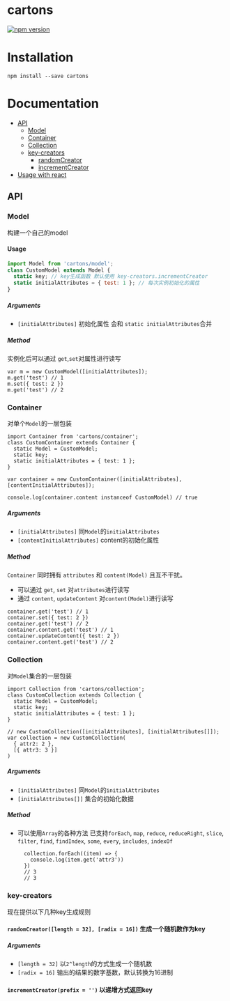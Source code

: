 # cartons
[![npm version](https://img.shields.io/npm/v/cartons.svg?maxAge=3600)](https://www.npmjs.org/package/cartons)

# Installation
```
npm install --save cartons
```

# Documentation
- [API](#api)
  - [Model](#model)
  - [Container](#container)
  - [Collection](#collection)
  - [key-creators](#key-creators)
    - [randomCreator](#randomCreator)
    - [incrementCreator](#incrementCreator)
- [Usage with react](https://github.com/ignous/cartons/tree/master/packages/cartons-react/README.md)

## API
### Model
构建一个自己的model

#### Usage
```js
import Model from 'cartons/model';
class CustomModel extends Model {
  static key; // key生成函数 默认使用 key-creators.incrementCreator
  static initialAttributes = { test: 1 }; // 每次实例初始化的属性
}
```

##### Arguments
- `[initialAttributes]` 初始化属性 会和 `static initialAttributes`合并

##### Method
实例化后可以通过 `get`,`set`对属性进行读写
```
var m = new CustomModel([initialAttributes]);
m.get('test') // 1
m.set({ test: 2 })
m.get('test') // 2
```

### Container
对单个`Model`的一层包装
```
import Container from 'cartons/container';
class CustomContainer extends Container {
  static Model = CustomModel;
  static key;
  static initialAttributes = { test: 1 };
}

var container = new CustomContainer([initialAttributes], [contentInitialAttributes]);

console.log(container.content instanceof CustomModel) // true
```
##### Arguments
- `[initialAttributes]` 同`Model`的`initialAttributes`
- `[contentInitialAttributes]` content的初始化属性

##### Method
`Container` 同时拥有 `attributes` 和 `content(Model)` 且互不干扰。
- 可以通过 `get`, `set` 对`attributes`进行读写
- 通过 `content`, `updateContent` 对`content(Model)`进行读写
```
container.get('test') // 1
container.set({ test: 2 })
container.get('test') // 2
container.content.get('test') // 1
container.updateContent({ test: 2 })
container.content.get('test') // 2
```

### Collection
对`Model`集合的一层包装
```
import Collection from 'cartons/collection';
class CustomCollection extends Collection {
  static Model = CustomModel;
  static key;
  static initialAttributes = { test: 1 };
}

// new CustomCollection([initialAttributes], [initialAttributes[]]);
var collection = new CustomCollection(
  { attr2: 2 },
  [{ attr3: 3 }]
)
```
##### Arguments
- `[initialAttributes]` 同`Model`的`initialAttributes`
- `[initialAttributes[]]` 集合的初始化数据

##### Method
- 可以使用`Array`的各种方法 已支持`forEach`, `map`, `reduce`, `reduceRight`, `slice`, `filter`, `find`, `findIndex`, `some`, `every`, `includes`, `indexOf`
  ```
    collection.forEach((item) => {
      console.log(item.get('attr3'))
    })
    // 3
    // 3
  ```

### key-creators
现在提供以下几种key生成规则

<a id="randomCreator"></a>

#### `randomCreator([length = 32], [radix = 16])` 生成一个随机数作为key

##### Arguments
- `[length = 32]` 以`2^length`的方式生成一个随机数
- `[radix = 16]`  输出的结果的数字基数，默认转换为16进制

<a id="incrementCreator"></a>

#### `incrementCreator(prefix = '')` 以递增方式返回key


